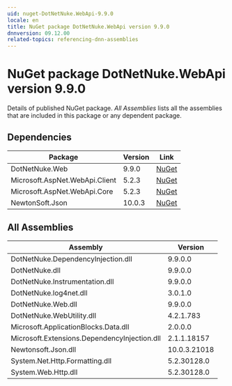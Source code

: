 ```yaml
---
uid: nuget-DotNetNuke.WebApi-9.9.0
locale: en
title: NuGet package DotNetNuke.WebApi version 9.9.0
dnnversion: 09.12.00
related-topics: referencing-dnn-assemblies
---
```


# NuGet package DotNetNuke.WebApi version 9.9.0
Details of published NuGet package.
*All Assemblies* lists all the assemblies that are included in this package or any dependent package.

## Dependencies

|Package|Version|Link|
|---|---|---|
|DotNetNuke.Web|9.9.0|[NuGet](https://www.nuget.org/packages/DotNetNuke.Web/9.9.0)|
|Microsoft.AspNet.WebApi.Client|5.2.3|[NuGet](https://www.nuget.org/packages/Microsoft.AspNet.WebApi.Client/5.2.3)|
|Microsoft.AspNet.WebApi.Core|5.2.3|[NuGet](https://www.nuget.org/packages/Microsoft.AspNet.WebApi.Core/5.2.3)|
|NewtonSoft.Json|10.0.3|[NuGet](https://www.nuget.org/packages/NewtonSoft.Json/10.0.3)|

## All Assemblies

|Assembly|Version|
|---|---|
|DotNetNuke.DependencyInjection.dll|9.9.0.0|
|DotNetNuke.dll|9.9.0.0|
|DotNetNuke.Instrumentation.dll|9.9.0.0|
|DotNetNuke.log4net.dll|3.0.1.0|
|DotNetNuke.Web.dll|9.9.0.0|
|DotNetNuke.WebUtility.dll|4.2.1.783|
|Microsoft.ApplicationBlocks.Data.dll|2.0.0.0|
|Microsoft.Extensions.DependencyInjection.dll|2.1.1.18157|
|Newtonsoft.Json.dll|10.0.3.21018|
|System.Net.Http.Formatting.dll|5.2.30128.0|
|System.Web.Http.dll|5.2.30128.0|

